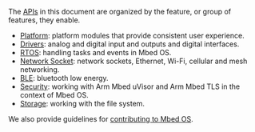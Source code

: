 The [APIs](/docs/v5.6/introduction/glossary.html) in this document are organized by the feature, or group of features, they enable.

- [Platform](/docs/v5.6/reference/platform.html): platform modules that provide consistent user experience.
- [Drivers](/docs/v5.6/reference/drivers.html): analog and digital input and outputs and digital interfaces.
- [RTOS](/docs/v5.6/reference/rtos.html): handling tasks and events in Mbed OS.
- [Network Socket](/docs/v5.6/reference/network-socket.html): network sockets, Ethernet, Wi-Fi, cellular and mesh networking.
- [BLE](/docs/v5.6/reference/ble.html): bluetooth low energy.
- [Security](/docs/v5.6/reference/security.html): working with Arm Mbed uVisor and Arm Mbed TLS in the context of Mbed OS.
- [Storage](/docs/v5.6/reference/storage.html): working with the file system.

We also provide guidelines for [contributing to Mbed OS](/docs/v5.6/reference/contributing.html).

